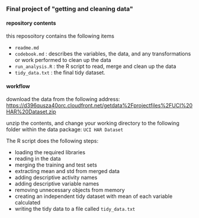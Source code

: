 ### Final project of "getting and cleaning data"
#### repository contents
this reposoitory contains the following items
- `readme.md`
- `codebook.md` : describes the variables, the data, and any transformations or work performed to clean up the data
- `run_analysis.R` : the R script to read, merge and clean up the data
- `tidy_data.txt` : the final tidy dataset.

#### workflow

download the data from the following address:
https://d396qusza40orc.cloudfront.net/getdata%2Fprojectfiles%2FUCI%20HAR%20Dataset.zip

unzip the contents, and change your working directory to the following folder within the data package:
`UCI HAR Dataset`

The R script does the following steps:
- loading the required libraries
- reading in the data
- merging the training and test sets
- extracting mean and std from merged data
- adding descriptive activity names
- adding descriptive variable names
- removing unnecessary objects from memory
- creating an independent tidy dataset with mean of each variable calculated
- writing the tidy data to a file called `tidy_data.txt`

